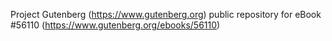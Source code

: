 Project Gutenberg (https://www.gutenberg.org) public repository for
eBook #56110 (https://www.gutenberg.org/ebooks/56110)
